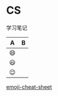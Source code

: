 # CS

学习笔记

| A        | B   |
| -------- | --- |
| :smile:  |
| :smiley: |
| :wink:   |

[emoji-cheat-sheet](https://www.webfx.com/tools/emoji-cheat-sheet/)
